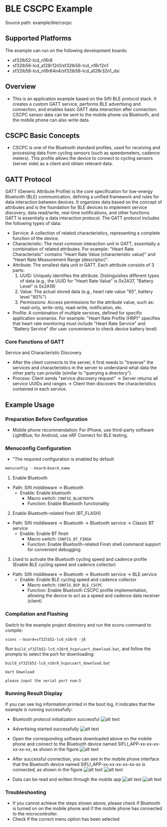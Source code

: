 # BLE CSCPC Example

Source path: example/ble/cscpc

## Supported Platforms
The example can run on the following development boards:
* sf32lb52-lcd_n16r8
* sf32lb56-lcd_a128r12n1/sf32lb56-lcd_n16r12n1
* sf32lb58-lcd_n16r64n4/sf32lb58-lcd_a128r32n1_dsi

## Overview
* This is an application example based on the Sifli BLE protocol stack. It creates a custom GATT service, performs BLE advertising and connection, and enables basic GATT data interaction after connection. CSCPC sensor data can be sent to the mobile phone via Bluetooth, and the mobile phone can also write data.

## CSCPC Basic Concepts
* CSCPC is one of the Bluetooth standard profiles, used for receiving and processing data from cycling sensors (such as speedometers, cadence meters). This profile allows the device to connect to cycling sensors (server side) as a client and obtain relevant data.

## GATT Protocol
GATT (Generic Attribute Profile) is the core specification for low-energy Bluetooth (BLE) communication, defining a unified framework and rules for data interaction between devices. It organizes data based on the concept of attributes and is the foundation for BLE devices to implement service discovery, data read/write, real-time notifications, and other functions. GATT is essentially a data interaction protocol.
The GATT protocol includes the following types of data:

* Service: A collection of related characteristics, representing a complete function of the device.
* Characteristic: The most common interaction unit in GATT, essentially a combination of related attributes. For example: "Heart Rate Characteristic" contains "Heart Rate Value (characteristic value)" and "Heart Rate Measurement Range (descriptor)".
* Attribute: The smallest data unit in GATT. Each attribute consists of 3 parts:
    1. UUID: Uniquely identifies the attribute. Distinguishes different types of data (e.g., the UUID for "Heart Rate Value" is 0x2A37, "Battery Level" is 0x2A19)
    2. Value: The actual stored data (e.g., heart rate value "65", battery level "80%")
    3. Permissions: Access permissions for the attribute value, such as: read-only, write-only, read-write, notification, etc.
* Profile: A combination of multiple services, defined for specific application scenarios. For example: "Heart Rate Profile (HRP)" specifies that heart rate monitoring must include "Heart Rate Service" and "Battery Service" (for user convenience to check device battery level)

### Core Functions of GATT
Service and Characteristic Discovery
* After the client connects to the server, it first needs to "traverse" the services and characteristics in the server to understand what data the other party can provide (similar to "querying a directory").
* Process: Client sends "service discovery request" → Server returns all service UUIDs and ranges → Client then discovers the characteristics contained in each service.

## Example Usage

### Preparation Before Configuration
* Mobile phone recommendation: For iPhone, use third-party software LightBlue; for Android, use nRF Connect for BLE testing.

### Menuconfig Configuration
* "The required configuration is enabled by default

```c
menuconfig --board=board_name
```

1. Enable Bluetooth
- Path: Sifli middleware → Bluetooth
    - Enable: Enable bluetooth
         - Macro switch: `CONFIG_BLUETOOTH`
         - Function: Enable Bluetooth functionality

2. Enable Bluetooth-related finsh (BT_FLASH)
- Path: Sifli middleware → Bluetooth → Bluetooth service → Classic BT service
    - Enable: Enable BT finsh
         - Macro switch: `CONFIG_BT_FINSH`
         - Function: Enable Bluetooth-related Finsh shell command support for convenient debugging
         
3. Used to activate the Bluetooth cycling speed and cadence profile (Enable BLE cycling speed and cadence collector)
- Path: Sifli middleware → Bluetooth → Bluetooth service → BLE service
    - Enable: Enable BLE cycling speed and cadence collector
         - Macro switch: `CONFIG_BSP_BLE_CSCPC`
         - Function: Enable Bluetooth CSCPC profile implementation, allowing the device to act as a speed and cadence data receiver (client)

### Compilation and Flashing
Switch to the example project directory and run the scons command to compile:

```
scons --board=sf32lb52-lcd_n16r8 -j8
```

Run `build_sf32lb52-lcd_n16r8_hcpu\uart_download.bat`, and follow the prompts to select the port for downloading:

```
build_sf32lb52-lcd_n16r8_hcpu\uart_download.bat

Uart Download

please input the serial port num:5
```
### Running Result Display
If you can see log information printed in the boot log, it indicates that the example is running successfully:
* Bluetooth protocol initialization successful
![alt text](assets/ble_power.png)
* Advertising started successfully
![alt text](assets/adv_seccess.png)

* Open the corresponding software downloaded above on the mobile phone and connect to the Bluetooth device named SIFLI_APP-xx-xx-xx-xx-xx-xx, as shown in the figure
![alt text](assets/connect.png)

* After successful connection, you can see in the mobile phone interface that the Bluetooth device named SIFLI_APP-xx-xx-xx-xx-xx-xx is connected, as shown in the figure
![alt text](assets/mac.png)
![alt text](assets/connect_success.jpg)

* Data can be read and written through the mobile app
![alt text](assets/read_write_cccd.png)
![alt text](assets/write_data.jpg)


### Troubleshooting
* If you cannot achieve the steps shown above, please check if Bluetooth is turned on on the mobile phone and if the mobile phone has connected to the microcontroller.
* Check if the correct menu option has been selected